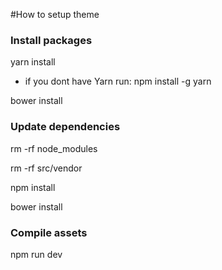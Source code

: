 #How to setup theme

### Install packages
yarn install
- if you dont have Yarn run: npm install -g yarn

bower install

### Update dependencies

rm -rf node_modules

rm -rf src/vendor

npm install

bower install

### Compile assets

npm run dev
